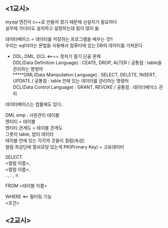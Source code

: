 ## <1교시>  
mysql 엔진이 c++로 만들어 졌기 때문에 선설치가 필요하다  
실무에 가더라도 설치하고 설정하는데 힘이 많이 듦  

데이터베이스 = 데이터를 저장하는 프로그램을 배우는 것!!  
우리는 sql이라는 문법을 사용해서 컴퓨터에 있는 DB의 데이터를 가져온다

- DDL, DML, DCL <==== 정처기 필기 단골 문제  
DDL(Data Definition Language) : CEATE, DROP, ALTER / 공통점 : table을 관리하는 명령어  
*****DML(Data Manipulation Language) : SELECT, DELETE, INSERT, UPDATE / 공통점 : table 안에 있는 데이터를 관리하는 명령어  
DCL(Data Control Language) : GRANT, REVOKE / 공통점 : 데이터베이스 관리

데이터베이스는 컴활에도 있다..  

DML
emp : 사원관리 테이블  
엔티티 = 테이블  
엔티티 관계도 = 테이블 관계도  
그릇이 table, 밥이 데이터  
테이블 안에 있는 각각의 것들이 컬럼(속성)  
컬럼 최상단에 열쇠모양 있는게 PK(Primary Key) = 고유데이터  

SELECT  
<컬럼 이름>,  
<컬럼 이름>,  
.  ,
.  ,
n  
  
FROM
<테이블 이름>  
  
WHERE  <== 필터링 기능  
<조건>  

## <2교시>